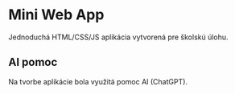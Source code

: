 # Mini Web App
Jednoduchá HTML/CSS/JS aplikácia vytvorená pre školskú úlohu.

## AI pomoc
Na tvorbe aplikácie bola využitá pomoc AI (ChatGPT).
